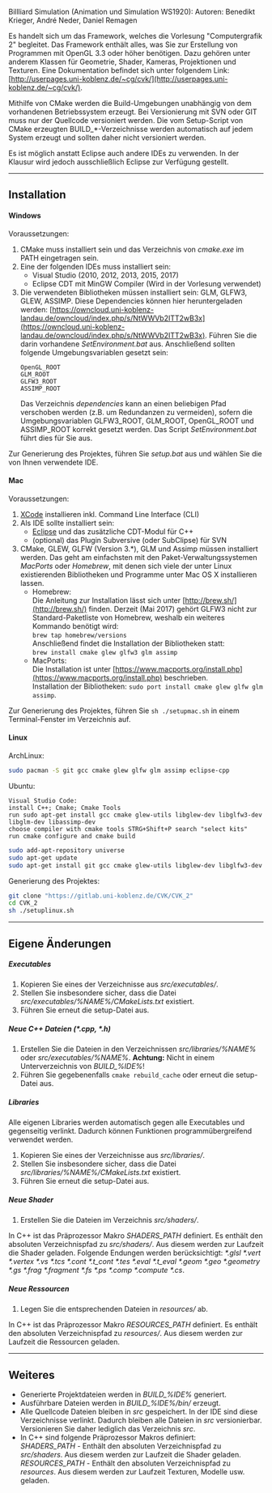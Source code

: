 Billliard Simulation (Animation und Simulation WS1920):
Autoren: Benedikt Krieger, André Neder, Daniel Remagen


Es handelt sich um das Framework, welches die Vorlesung "Computergrafik 2" begleitet. Das Framework enthält alles, was Sie zur Erstellung von Programmen mit OpenGL 3.3 oder höher benötigen. Dazu gehören unter anderem Klassen für Geometrie, Shader, Kameras, Projektionen und Texturen.
Eine Dokumentation befindet sich unter folgendem Link: [http://userpages.uni-koblenz.de/~cg/cvk/](http://userpages.uni-koblenz.de/~cg/cvk/).  

Mithilfe von CMake werden die Build-Umgebungen unabhängig von dem vorhandenen Betriebssystem erzeugt. Bei Versionierung mit SVN oder GIT muss nur der Quellcode versioniert werden. Die vom Setup-Script von CMake erzeugten BUILD_*-Verzeichnisse werden automatisch auf jedem System erzeugt und sollten daher nicht versioniert werden.  

Es ist möglich anstatt Eclipse auch andere IDEs zu verwenden. In der Klausur
wird jedoch ausschließlich Eclipse zur Verfügung gestellt.


----------------------------------------------------------------------------



## Installation

#### Windows

Voraussetzungen:
1. CMake muss installiert sein und das Verzeichnis von _cmake.exe_ im PATH eingetragen sein.
2. Eine der folgenden IDEs muss installiert sein:
   - Visual Studio (2010, 2012, 2013, 2015, 2017)
   - Eclipse CDT mit MinGW Compiler (Wird in der Vorlesung verwendet)
3. Die verwendeten Bibliotheken müssen installiert sein: GLM, GLFW3, GLEW, ASSIMP.
   Diese Dependencies können hier heruntergeladen werden: [https://owncloud.uni-koblenz-landau.de/owncloud/index.php/s/NtWWVb2ITT2wB3x](https://owncloud.uni-koblenz-landau.de/owncloud/index.php/s/NtWWVb2ITT2wB3x).
   Führen Sie die darin vorhandene _SetEnvironment.bat_ aus.
   Anschließend sollten folgende Umgebungsvariablen gesetzt sein:
   ```
   OpenGL_ROOT
   GLM_ROOT
   GLFW3_ROOT
   ASSIMP_ROOT
   ```
   Das Verzeichnis _dependencies_ kann an einen beliebigen Pfad verschoben werden (z.B. um Redundanzen zu vermeiden), sofern die Umgebungsvariablen GLFW3\_ROOT, GLM\_ROOT, OpenGL\_ROOT und ASSIMP\_ROOT korrekt gesetzt werden. Das Script _SetEnvironment.bat_ führt dies für Sie aus.

Zur Generierung des Projektes, führen Sie _setup.bat_ aus und wählen Sie die von Ihnen verwendete IDE.



#### Mac

Voraussetzungen:
1. [XCode](https://developer.apple.com/xcode/) installieren inkl. Command Line Interface (CLI)
2. Als IDE sollte installiert sein:
   - [Eclipse](http://eclipse.org) und das zusätzliche CDT-Modul für C++
   - (optional) das Plugin Subversive (oder SubClipse) für SVN
3. CMake, GLEW, GLFW (Version 3.*), GLM und Assimp müssen installiert werden.
   Das geht am einfachsten mit den Paket-Verwaltungssystemen _MacPorts_ oder _Homebrew_, mit denen sich viele der unter Linux existierenden Bibliotheken und Programme unter Mac OS X installieren lassen.
   - Homebrew:  
     Die Anleitung zur Installation lässt sich unter [http://brew.sh/](http://brew.sh/) finden.
     Derzeit (Mai 2017) gehört GLFW3 nicht zur Standard-Paketliste von Homebrew, weshalb ein weiteres Kommando benötigt wird:  
     ``` brew tap homebrew/versions ```  
     Anschließend findet die Installation der Bibliotheken statt:  
     ``` brew install cmake glew glfw3 glm assimp ```
   - MacPorts:  
     Die Installation ist unter [https://www.macports.org/install.php](https://www.macports.org/install.php) beschrieben.  
     Installation der Bibliotheken: ```sudo port install cmake glew glfw glm assimp```.

Zur Generierung des Projektes, führen Sie `sh ./setupmac.sh` in einem Terminal-Fenster im Verzeichnis auf.



#### Linux

ArchLinux:
```bash
sudo pacman -S git gcc cmake glew glfw glm assimp eclipse-cpp
```

Ubuntu:
```
Visual Studio Code:
install C++; Cmake; Cmake Tools
run sudo apt-get install gcc cmake glew-utils libglew-dev libglfw3-dev libglm-dev libassimp-dev
choose compiler with cmake tools STRG+Shift+P search "select kits"
run cmake configure and cmake build
```
```bash
sudo add-apt-repository universe
sudo apt-get update
sudo apt-get install git gcc cmake glew-utils libglew-dev libglfw3-dev libglm-dev libassimp-dev eclipse
```

Generierung des Projektes:
```bash
git clone "https://gitlab.uni-koblenz.de/CVK/CVK_2"
cd CVK_2
sh ./setuplinux.sh
```


----------------------------------------------------------------------------



## Eigene Änderungen


#####  Executables
1. Kopieren Sie eines der Verzeichnisse aus _src/executables/_.
2. Stellen Sie insbesondere sicher, dass die Datei _src/executables/%NAME%/CMakeLists.txt_ existiert.
3. Führen Sie erneut die setup-Datei aus.


##### Neue C++ Dateien (_*.cpp, *.h_)
1. Erstellen Sie die Dateien in den Verzeichnissen _src/libraries/%NAME%_ oder _src/executables/%NAME%_.
   **Achtung:** Nicht in einem Unterverzeichnis von _BUILD\_%IDE%_!
2. Führen Sie gegebenenfalls `cmake rebuild_cache` oder erneut die setup-Datei aus.


##### Libraries
Alle eigenen Libraries werden automatisch gegen alle Executables und gegenseitig verlinkt. Dadurch können Funktionen programmübergreifend verwendet werden.
1. Kopieren Sie eines der Verzeichnisse aus _src/libraries/_.
2. Stellen Sie insbesondere sicher, dass die Datei _src/libraries/%NAME%/CMakeLists.txt_ existiert.
3. Führen Sie erneut die setup-Datei aus.


##### Neue Shader
1. Erstellen Sie die Dateien im Verzeichnis _src/shaders/_.

In C++ ist das Präprozessor Makro _SHADERS\_PATH_ definiert. Es enthält den absoluten Verzeichnispfad zu _src/shaders/_. Aus diesem werden zur Laufzeit die Shader geladen. Folgende Endungen werden berücksichtigt: _*.glsl *.vert *.vertex *.vs *.tcs *.cont *.t\_cont *.tes *.eval *.t_eval *.geom *.geo *.geometry *.gs *.frag *.fragment *.fs *.ps *.comp *.compute *.cs_.


##### Neue Ressourcen
1. Legen Sie die entsprechenden Dateien in _resources/_ ab.

In C++ ist das Präprozessor Makro _RESOURCES\_PATH_ definiert. Es enthält den absoluten Verzeichnispfad zu _resources/_. Aus diesem werden zur Laufzeit die Ressourcen geladen.


----------------------------------------------------------------------------



## Weiteres
- Generierte Projektdateien werden in _BUILD\_%IDE%_ generiert.
- Ausführbare Dateien werden in _BUILD\_%IDE%/bin/_ erzeugt.
- Alle Quellcode Dateien bleiben in _src_ gespeichert. In der IDE sind diese Verzeichnisse verlinkt. Dadurch bleiben alle Dateien in _src_ versionierbar. Versionieren Sie daher lediglich das Verzeichnis _src_.
- In C++ sind folgende Präprozessor Makros definiert:  
  _SHADERS\_PATH_ - Enthält den absoluten Verzeichnispfad zu _src/shaders_. Aus diesem werden zur Laufzeit die Shader geladen.  
  _RESOURCES\_PATH_ - Enthält den absoluten Verzeichnispfad zu _resources_. Aus diesem werden zur Laufzeit Texturen, Modelle usw. geladen.  
